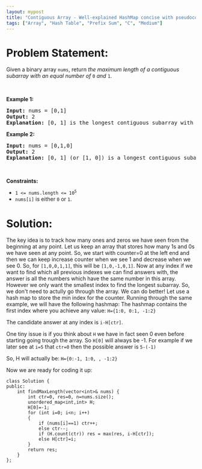 ```yaml
---
layout: mypost
title: "Contiguous Array - Well-explained HashMap concise with pseudocode"
tags: ["Array", "Hash Table", "Prefix Sum", "C", "Medium"]
---
```

# Problem Statement:
<p>Given a binary array <code>nums</code>, return <em>the maximum length of a contiguous subarray with an equal number of </em><code>0</code><em> and </em><code>1</code>.</p>

<p>&nbsp;</p>
<p><strong class="example">Example 1:</strong></p>

<pre>
<strong>Input:</strong> nums = [0,1]
<strong>Output:</strong> 2
<strong>Explanation:</strong> [0, 1] is the longest contiguous subarray with an equal number of 0 and 1.
</pre>

<p><strong class="example">Example 2:</strong></p>

<pre>
<strong>Input:</strong> nums = [0,1,0]
<strong>Output:</strong> 2
<strong>Explanation:</strong> [0, 1] (or [1, 0]) is a longest contiguous subarray with equal number of 0 and 1.
</pre>

<p>&nbsp;</p>
<p><strong>Constraints:</strong></p>

<ul>
	<li><code>1 &lt;= nums.length &lt;= 10<sup>5</sup></code></li>
	<li><code>nums[i]</code> is either <code>0</code> or <code>1</code>.</li>
</ul>

# Solution:
The key idea is to track how many ones and zeros we have seen from the beginning at any point. Let us keep an array that stores how many 1s and 0s we have seen at any point.
So, we start with counter=0 at the left end and then we can keep increase counter when we see 1 and decrease when we see 0. 
So, for `[1,0,0,1,1]`, this will be `[1,0,-1,0,1]`.
Now at any index if we want to find which all previous indexes we can find answers with, the answer is all the numbers which have the same number in this array. However we only want the smallest index to find the longest subarray. So, we don't need to actully go through the array. We can do better! Let use a hash map to store the min index for the counter. 
Running through the same example, we will have the following hashmap:
The hashmap contains the first index where you achieve any value:
`H={1:0, 0:1, -1:2}`

The candidate answer at any index is `i-H[ctr]`.

One tiny issue is if you think about `H` we have in fact seen 0 even before starting going trough the array. So `H[0]` will always be -1. For example if we later see at `i=5` that `ctr=0` then the possible answer is `5-(-1)`

So, H will actually be:
`H={0:-1, 1:0, , -1:2}`

Now we are ready for coding it up:
```
class Solution {
public:
    int findMaxLength(vector<int>& nums) {
        int ctr=0, res=0, n=nums.size();
        unordered_map<int,int> H;
        H[0]=-1;
        for (int i=0; i<n; i++)
        {
            if (nums[i]==1) ctr++;
            else ctr--;
            if (H.count(ctr)) res = max(res, i-H[ctr]);
            else H[ctr]=i;
        }
        return res;
    }
};
```